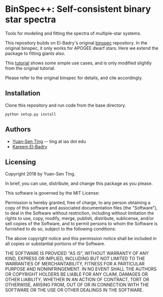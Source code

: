 # BinSpec++: Self-consistent binary star spectra
Tools for modeling and fitting the spectra of multiple-star systems. 

This repository builds on El-Badry's original [binspec](https://github.com/kareemelbadry/binspec) repository. In the original binspec, it only works for APOGEE dwarf stars. Here we extend the package to fitting giants also.

This [tutorial](https://github.com/tingyuansen/binspec_plus/blob/master/tutorial.ipynb) shows some simple use cases, and is only modified slightly from the original tutorial.

Please refer to the original binspec for details, and cite accordingly.


## Installation
Clone this repository and run code from the base directory.
```
python setup.py install
```

## Authors
* [Yuan-Sen Ting](http://www.sns.ias.edu/~ting/) -- ting at ias dot edu
* [Kareem El-Badry](http://w.astro.berkeley.edu/~kelbadry/)

## Licensing

Copyright 2018 by Yuan-Sen Ting.

In brief, you can use, distribute, and change this package as you please. 

This software is governed by the MIT License:

Permission is hereby granted, free of charge, to any person obtaining a copy
of this software and associated documentation files (the "Software"), to deal
in the Software without restriction, including without limitation the rights
to use, copy, modify, merge, publish, distribute, sublicense, and/or sell
copies of the Software, and to permit persons to whom the Software is
furnished to do so, subject to the following conditions:

The above copyright notice and this permission notice shall be included in
all copies or substantial portions of the Software.

THE SOFTWARE IS PROVIDED "AS IS", WITHOUT WARRANTY OF ANY KIND, EXPRESS OR
IMPLIED, INCLUDING BUT NOT LIMITED TO THE WARRANTIES OF MERCHANTABILITY,
FITNESS FOR A PARTICULAR PURPOSE AND NONINFRINGEMENT. IN NO EVENT SHALL THE
AUTHORS OR COPYRIGHT HOLDERS BE LIABLE FOR ANY CLAIM, DAMAGES OR OTHER
LIABILITY, WHETHER IN AN ACTION OF CONTRACT, TORT OR OTHERWISE, ARISING FROM,
OUT OF OR IN CONNECTION WITH THE SOFTWARE OR THE USE OR OTHER DEALINGS IN
THE SOFTWARE.



